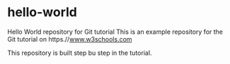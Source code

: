 # hello-world
Hello World repository for Git tutorial
This is an example repository for the Git tutorial on 
https.//www.w3schools.com

This repository is built step bu step in the tutorial.